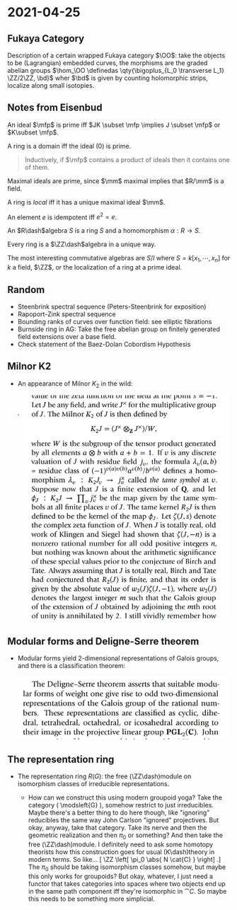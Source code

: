 # 2021-04-25

## Fukaya Category

Description of a certain wrapped Fukaya category $\OO$: take the objects to be (Lagrangian) embedded curves, the morphisms are the graded abelian groups $\hom_\OO \definedas \qty{\bigoplus_{L_0 \transverse L_1} \ZZ/2\ZZ, \bd}$ wher $\bd$ is given by counting holomorphic strips, localize along small isotopies.


## Notes from Eisenbud

An ideal $\mfp$ is prime iff $JK \subset \mfp \implies J \subset \mfp$ or $K\subset \mfp$.

A ring is a domain iff the ideal $(0)$ is prime.

> Inductively, if $\mfp$ contains a product of ideals then it contains one of them.

Maximal ideals are prime, since $\mm$ maximal implies that $R/\mm$ is a field.

A ring is *local* iff it has a unique maximal ideal $\mm$.

An element $e$ is idempotent iff $e^2 = e$.

An $R\dash$algebra $S$ is a ring $S$ and a homomorphism $\alpha:R \to S$.

Every ring is a $\ZZ\dash$algebra in a unique way.

The most interesting commutative algebras are $S/I$ where $S = k[x_1, \cdots, x_n]$ for $k$ a field, $\ZZ$, or the localization of a ring at a prime ideal.


## Random

- Steenbrink spectral sequence (Peters-Steenbrink for exposition)
- Rapoport-Zink spectral sequence
- Bounding ranks of curves over function field: see elliptic fibrations
- Burnside ring in AG: 
	Take the free abelian group on finitely generated field extensions over a base field.
- Check statement of the Baez-Dolan Cobordism Hypothesis



## Milnor K2

- An appearance of Milnor $K_2$ in the wild:

  ![How Milnor K-theory shows up in number theory: a conjecture by Tate and Birch](figures/image_2021-04-25-12-25-47.png)

## Modular forms and Deligne-Serre theorem

- Modular forms yield 2-dimensional representations of Galois groups, and there is a classification theorem:

  ![Deligne-Serre Theorem](figures/image_2021-04-25-12-43-06.png)


## The representation ring

- The representation ring $R(G)$: the free \(\ZZ\dash\)module on isomorphism classes of irreducible representations.

  - How can we construct this using modern groupoid yoga? 
  Take the category \( \modsleft{G} \), somehow restrict to just irreducibles.
  Maybe there's a better thing to do here though, like "ignoring" reducibles the same way John Carlson "ignored" projectives.
  But okay, anyway, take that category. 
  Take its nerve and then the geometric realization and then $\pi_0$ or something?
  And then take the free \(\ZZ\dash\)module.
  I definitely need to ask some homotopy theorists how this construction goes for usual \(K\dash\)theory in modern terms.
  So like...
  \[
  \ZZ \left[ \pi_0 \abs{ N \cat{C} } \right]
  .\]
  The $\pi_0$ should be taking isomorphism classes somehow, but maybe this only works for groupoids?
  But okay, whatever, I just need a functor that takes categories into spaces where two objects end up in the same path component iff they're isomorphic in $\cat{C}$. 
  So maybe this needs to be something more simplicial.

